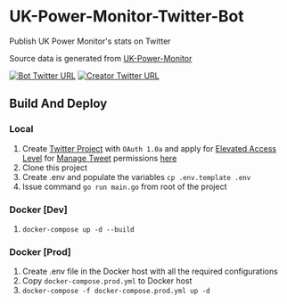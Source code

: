 # UK-Power-Monitor-Twitter-Bot

Publish UK Power Monitor's stats on Twitter

Source data is generated from [UK-Power-Monitor](https://github.com/zxcV32/UK-Power-Monitor)

[![Bot Twitter URL](https://img.shields.io/twitter/url/https/twitter.com/UKPowerMonitor.svg?style=social&label=Follow%20%40UKPowerMonitor)](https://twitter.com/UKPowerMonitor)
[![Creator Twitter URL](https://img.shields.io/twitter/url/https/twitter.com/i14a23h19a.svg?style=social&label=Follow%20%40i14a23h19a)](https://twitter.com/i14a23h19a)

## Build And Deploy

### Local

1. Create [Twitter Project](https://developer.twitter.com/en/docs/projects/overview)
   with `OAuth 1.0a` and apply for
   [Elevated Access Level](https://developer.twitter.com/en/docs/twitter-api/getting-started/about-twitter-api)
   for [Manage Tweet](https://developer.twitter.com/en/docs/twitter-api/tweets/manage-tweets/introduction)
   permissions [here](https://developer.twitter.com/en/portal/products/elevated)
2. Clone this project
3. Create .env and populate the variables
   `cp .env.template .env`
4. Issue command `go run main.go` from root of the project

### Docker [Dev]
1. `docker-compose up -d --build`

### Docker [Prod]
1. Create .env file in the Docker host with all the required configurations
2. Copy `docker-compose.prod.yml` to Docker host
3. `docker-compose -f docker-compose.prod.yml up -d`
